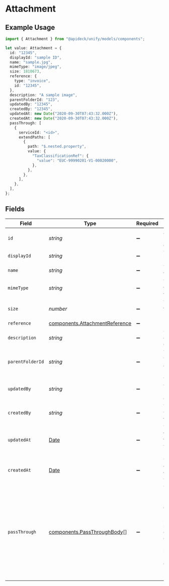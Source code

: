 # Attachment

## Example Usage

```typescript
import { Attachment } from "@apideck/unify/models/components";

let value: Attachment = {
  id: "12345",
  displayId: "sample ID",
  name: "sample.jpg",
  mimeType: "image/jpeg",
  size: 1810673,
  reference: {
    type: "invoice",
    id: "12345",
  },
  description: "A sample image",
  parentFolderId: "123",
  updatedBy: "12345",
  createdBy: "12345",
  updatedAt: new Date("2020-09-30T07:43:32.000Z"),
  createdAt: new Date("2020-09-30T07:43:32.000Z"),
  passThrough: [
    {
      serviceId: "<id>",
      extendPaths: [
        {
          path: "$.nested.property",
          value: {
            "TaxClassificationRef": {
              "value": "EUC-99990201-V1-00020000",
            },
          },
        },
      ],
    },
  ],
};
```

## Fields

| Field                                                                                                                                                   | Type                                                                                                                                                    | Required                                                                                                                                                | Description                                                                                                                                             | Example                                                                                                                                                 |
| ------------------------------------------------------------------------------------------------------------------------------------------------------- | ------------------------------------------------------------------------------------------------------------------------------------------------------- | ------------------------------------------------------------------------------------------------------------------------------------------------------- | ------------------------------------------------------------------------------------------------------------------------------------------------------- | ------------------------------------------------------------------------------------------------------------------------------------------------------- |
| `id`                                                                                                                                                    | *string*                                                                                                                                                | :heavy_minus_sign:                                                                                                                                      | A unique identifier for an object.                                                                                                                      | 12345                                                                                                                                                   |
| `displayId`                                                                                                                                             | *string*                                                                                                                                                | :heavy_minus_sign:                                                                                                                                      | The display id of the file                                                                                                                              | sample ID                                                                                                                                               |
| `name`                                                                                                                                                  | *string*                                                                                                                                                | :heavy_minus_sign:                                                                                                                                      | The name of the file                                                                                                                                    | sample.jpg                                                                                                                                              |
| `mimeType`                                                                                                                                              | *string*                                                                                                                                                | :heavy_minus_sign:                                                                                                                                      | The MIME type of the file.                                                                                                                              | image/jpeg                                                                                                                                              |
| `size`                                                                                                                                                  | *number*                                                                                                                                                | :heavy_minus_sign:                                                                                                                                      | The size of the file in bytes                                                                                                                           | 1810673                                                                                                                                                 |
| `reference`                                                                                                                                             | [components.AttachmentReference](../../models/components/attachmentreference.md)                                                                        | :heavy_minus_sign:                                                                                                                                      | N/A                                                                                                                                                     |                                                                                                                                                         |
| `description`                                                                                                                                           | *string*                                                                                                                                                | :heavy_minus_sign:                                                                                                                                      | Optional description of the file                                                                                                                        | A sample image                                                                                                                                          |
| `parentFolderId`                                                                                                                                        | *string*                                                                                                                                                | :heavy_minus_sign:                                                                                                                                      | The folder id where this attachment belong to                                                                                                           | 123                                                                                                                                                     |
| `updatedBy`                                                                                                                                             | *string*                                                                                                                                                | :heavy_minus_sign:                                                                                                                                      | The user who last updated the object.                                                                                                                   | 12345                                                                                                                                                   |
| `createdBy`                                                                                                                                             | *string*                                                                                                                                                | :heavy_minus_sign:                                                                                                                                      | The user who created the object.                                                                                                                        | 12345                                                                                                                                                   |
| `updatedAt`                                                                                                                                             | [Date](https://developer.mozilla.org/en-US/docs/Web/JavaScript/Reference/Global_Objects/Date)                                                           | :heavy_minus_sign:                                                                                                                                      | The date and time when the object was last updated.                                                                                                     | 2020-09-30T07:43:32.000Z                                                                                                                                |
| `createdAt`                                                                                                                                             | [Date](https://developer.mozilla.org/en-US/docs/Web/JavaScript/Reference/Global_Objects/Date)                                                           | :heavy_minus_sign:                                                                                                                                      | The date and time when the object was created.                                                                                                          | 2020-09-30T07:43:32.000Z                                                                                                                                |
| `passThrough`                                                                                                                                           | [components.PassThroughBody](../../models/components/passthroughbody.md)[]                                                                              | :heavy_minus_sign:                                                                                                                                      | The pass_through property allows passing service-specific, custom data or structured modifications in request body when creating or updating resources. |                                                                                                                                                         |